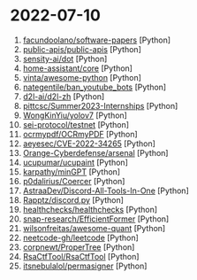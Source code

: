 # 2022-07-10

1. [facundoolano/software-papers](https://github.com/facundoolano/software-papers "📚 A curated list of papers for Software Engineers") [Python]
2. [public-apis/public-apis](https://github.com/public-apis/public-apis "A collective list of free APIs") [Python]
3. [sensity-ai/dot](https://github.com/sensity-ai/dot "The Deepfake Offensive Toolkit") [Python]
4. [home-assistant/core](https://github.com/home-assistant/core "🏡 Open source home automation that puts local control and privacy first.") [Python]
5. [vinta/awesome-python](https://github.com/vinta/awesome-python "A curated list of awesome Python frameworks, libraries, software and resources") [Python]
6. [nategentile/ban_youtube_bots](https://github.com/nategentile/ban_youtube_bots "Dirty and fast script for removing spam comments using Google Youtube API") [Python]
7. [d2l-ai/d2l-zh](https://github.com/d2l-ai/d2l-zh "《动手学深度学习》：面向中文读者、能运行、可讨论。中英文版被55个国家的300所大学用于教学。") [Python]
8. [pittcsc/Summer2023-Internships](https://github.com/pittcsc/Summer2023-Internships "Collection of Summer 2023 tech internships!") [Python]
9. [WongKinYiu/yolov7](https://github.com/WongKinYiu/yolov7 "Implementation of paper - YOLOv7: Trainable bag-of-freebies sets new state-of-the-art for real-time object detectors") [Python]
10. [sei-protocol/testnet](https://github.com/sei-protocol/testnet "") [Python]
11. [ocrmypdf/OCRmyPDF](https://github.com/ocrmypdf/OCRmyPDF "OCRmyPDF adds an OCR text layer to scanned PDF files, allowing them to be searched") [Python]
12. [aeyesec/CVE-2022-34265](https://github.com/aeyesec/CVE-2022-34265 "PoC for CVE-2022-34265 (Django)") [Python]
13. [Orange-Cyberdefense/arsenal](https://github.com/Orange-Cyberdefense/arsenal "Arsenal is just a quick inventory and launcher for hacking programs") [Python]
14. [ucupumar/ucupaint](https://github.com/ucupumar/ucupaint "Ucupaint is Blender addon to manage texture layers for Eevee and Cycles renderer.") [Python]
15. [karpathy/minGPT](https://github.com/karpathy/minGPT "A minimal PyTorch re-implementation of the OpenAI GPT (Generative Pretrained Transformer) training") [Python]
16. [p0dalirius/Coercer](https://github.com/p0dalirius/Coercer "A python script to automatically coerce a Windows server to authenticate on an arbitrary machine through 9 methods.") [Python]
17. [AstraaDev/Discord-All-Tools-In-One](https://github.com/AstraaDev/Discord-All-Tools-In-One "ATIO is a Script Developed with Python3. It gathers a total of 23 Discord tools (including a RAT, a Raid Tool, a Token Grabber, a Crash Video Maker, etc). It has a pleasant and intuitive interface to facilitate the use of all with help and explanations for each of them.") [Python]
18. [Rapptz/discord.py](https://github.com/Rapptz/discord.py "An API wrapper for Discord written in Python.") [Python]
19. [healthchecks/healthchecks](https://github.com/healthchecks/healthchecks "A cron monitoring tool written in Python & Django") [Python]
20. [snap-research/EfficientFormer](https://github.com/snap-research/EfficientFormer "") [Python]
21. [wilsonfreitas/awesome-quant](https://github.com/wilsonfreitas/awesome-quant "A curated list of insanely awesome libraries, packages and resources for Quants (Quantitative Finance)") [Python]
22. [neetcode-gh/leetcode](https://github.com/neetcode-gh/leetcode "Leetcode solutions") [Python]
23. [corpnewt/ProperTree](https://github.com/corpnewt/ProperTree "Cross platform GUI plist editor written in python.") [Python]
24. [RsaCtfTool/RsaCtfTool](https://github.com/RsaCtfTool/RsaCtfTool "RSA attack tool (mainly for ctf) - retreive private key from weak public key and/or uncipher data") [Python]
25. [itsnebulalol/permasigner](https://github.com/itsnebulalol/permasigner "🖊 Permanently signs IPAs on jailbroken iDevices (persists on stock).") [Python]
